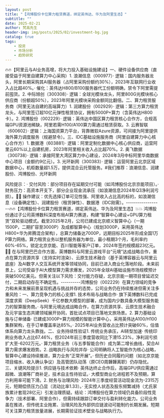 ```yaml
---
layout: post
title: "【鸿博股份卡位算力租赁赛道，绑定英伟达、华为及阿里生态】"
subtitle: ""
date: 2025-02-21
author: 梵高先生
header-img: img/posts/2025/02/investment-bg.jpg
catalog: true
tags:
    - 投资
    - 市场分析
    - 趋势研究
---
```


🔥🔥【阿里云与AI业务高增，将大力投入基础设施建设】一、硬件设备供应商（直接受益于阿里自建算力中心采购）1. 浪潮信息（000977）· 逻辑：国内服务器龙头，阿里长期采购其AI服务器（占阿里采购份额约30%），2023年互联网行业收入占比超40%。· 催化：英伟达H800/B100服务器代工份额明确，禁令下阿里需提前囤货。2. 中际旭创（300308）· 逻辑：全球光模块龙头，阿里800G光模块核心供应商（份额超50%），2023年阿里光模块采购金额同比翻倍。二、算力租赁服务商（阿里无法自建的高端算力）1. 润建股份（002929）· 逻辑：第三方算力租赁龙头，与阿里签订超10亿元弹性租赁协议，拥有5000P+算力（含英伟达H800卡）。2. 鸿博股份（002229）· 逻辑：英伟达中国区算力租赁核心合作方，合规高端GPU资源池稀缺，阿里若需H100/A100算力需通过租赁获取。3. 云赛智联（600602）· 逻辑：上海国资算力平台，背靠微软Azure资源，可间接为阿里提供海外算力调度服务（规避禁令）。三、IDC基础设施服务商（阿里自建算力中心核心合作方）1. 数据港（603881）· 逻辑：阿里定制化数据中心核心供应商，运营阿里云60%以上自建机房，2023年阿里相关收入占比超70%。2. 奥飞数据（300738）· 逻辑：承接阿里大湾区算力中心建设，2024年3月中标阿里华南数据中心项目（金额约9亿元）。3. 光环新网（300383）· 逻辑：运营阿里云北京区域数据中心，机柜数量超1.5万，提供混合云托管服务。#我们推荐：浪潮信息、润建股份、鸿博股份、光环新网

风险提示：· 交付风险：部分项目存在延期交付可能（如鸿博股份北京京能项目）。· 财务压力：高资本开支下，部分企业现金流承压（如浪潮信息2024年Q3净利润亏损）。🌈🌈 操作建议：优先选择订单可见性强、阿里收入占比高的标的，如浪潮信息（设备确定性）、润建股份（租赁弹性）、数据港（IDC刚需）。------------------🔥🔥【鸿博股份卡位算力租赁赛道，绑定英伟达、华为及阿里生态】💥💥&nbsp;鸿博股份通过子公司英博数科深度布局AI算力赛道，构建“智算中心建设+GPU算力租赁”双轮驱动模式。截至2025年2月，公司已建成北京顺义智算中心（一期1500P，二期扩容至3000P）及成都智算中心（规划3000P，采用英伟达H800+华为昇腾混合架构），总算力储备达7000P，远期目标2025年形成全国1万P算力网络。算力租赁业务以整机服务器为单位，最小租期3个月，毛利率约60%-65%，锁定北京京能、百川智能等客户订单，2024年签约规模超23亿元。🚀🚀 在与阿里巴巴合作方面，英博数科与阿里云游戏平台“元境”达成战略合作，重点在算力资源共享（支持实时渲染）、云原生技术融合（基于英博容器云与阿里云底座）及AI数字人交互系统开发等领域协同，目前已进入商业化落地阶段。未来前景上，公司受益于AI大模型算力需求爆发，2025年全球AI基础设施市场规模预计突破500亿美元。但需关注以下风险：交付能力存疑，北京京能一期项目曾延迟交付，二期启动存在不确定性。----------鸿博股份（002229）在算力领域的竞争力和未来发展前景呈现机遇与挑战并存的态势，公司业务仍在持续推进但需关注多重风险：一、算力竞争力的核心支撑1. 技术布局与战略合作· 旗下英博数科已完成深度求索（DeepSeek）千亿参数大模型的部署，成为国内少数具备大模型服务能力的智算服务商。· 与阿里元境达成战略合作，在算力资源共享、云原生技术融合及元宇宙生态共建领域展开协同，首批试点项目已落地文旅场景。2. 算力基础设施与订单储备· 已建成3000P+算力规模的智能计算中心，采用英伟达A100/H100集群架构，在手订单覆盖率达85%。· 2025年AI业务营收占比预计突破60%，估值体系向算力龙头靠拢。二、业务持续性验证1. 传统业务承压，AI转型加速· 传统印刷业务收入占比67.46%，但2024年前三季度营收同比下滑15.23%，净利润亏损扩大至-6202万元。· 算力租赁业务（与五季智能合作）成为第二增长曲线，契合AI算力需求爆发趋势。2. 战略执行与风险并存· 公司明确将人工智能作为核心战略，智算中心建设持续推进，算力业务“正常开展”。· 但历史合同履约问题（如北京京能项目缩水、收入确认争议）及高管团队动荡（原CEO周韡韡离职）仍存隐忧。三、关键风险提示1. 供应链与技术依赖· 英伟达终止合作后，高端GPU供应需通过超微、浪潮等厂商补足，技术自主性待验证。· 大模型商业化进程若不及预期，算力利用率可能下滑。2. 财务与治理风险· 2024年三季度经营活动现金流为-2315万元，短期偿债压力凸显（流动比率1.33）。· 无实控人状态及股东频繁减持（尤氏家族累计套现28亿元）引发治理质疑。结论：鸿博股份在算力领域仍具备阶段性竞争力（技术部署、阿里合作），但需持续跟踪订单交付与盈利转化能力。公司业务虽在推进，但传统主业拖累、治理风险及外部供应链波动可能制约长期发展。短期可关注算力租赁放量进展，长期需验证技术壁垒与战略执行力。